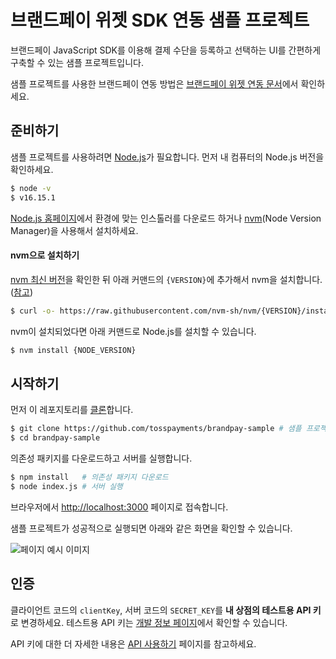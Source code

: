 # 브랜드페이 위젯 SDK 연동 샘플 프로젝트

브랜드페이 JavaScript SDK를 이용해 결제 수단을 등록하고 선택하는 UI를 간편하게 구축할 수 있는 샘플 프로젝트입니다.

샘플 프로젝트를 사용한 브랜드페이 연동 방법은 [브랜드페이 위젯 연동 문서](https://docs.tosspayments.com/guides/brandpay/widget)에서 확인하세요.

## 준비하기

샘플 프로젝트를 사용하려면 [Node.js](https://nodejs.org/ko/)가 필요합니다. 먼저 내 컴퓨터의 Node.js 버전을 확인하세요.

```sh
$ node -v
$ v16.15.1
```

[Node.js 홈페이지](https://nodejs.org/ko/download/)에서 환경에 맞는 인스톨러를 다운로드 하거나 [nvm](https://github.com/nvm-sh/nvm#about)(Node Version Manager)을 사용해서 설치하세요.

#### nvm으로 설치하기

[nvm 최신 버전](https://github.com/nvm-sh/nvm/releases)을 확인한 뒤 아래 커맨드의 `{VERSION}`에 추가해서 nvm을 설치합니다. ([참고](https://github.com/nvm-sh/nvm#installing-and-updating))

```sh
$ curl -o- https://raw.githubusercontent.com/nvm-sh/nvm/{VERSION}/install.sh | bash
```

nvm이 설치되었다면 아래 커맨드로 Node.js를 설치할 수 있습니다.

```sh
$ nvm install {NODE_VERSION}
```

## 시작하기

먼저 이 레포지토리를 [클론](https://docs.github.com/en/github/creating-cloning-and-archiving-repositories/cloning-a-repository)합니다.

```sh
$ git clone https://github.com/tosspayments/brandpay-sample # 샘플 프로젝트 클론
$ cd brandpay-sample
```

의존성 패키지를 다운로드하고 서버를 실행합니다.

```sh
$ npm install   # 의존성 패키지 다운로드
$ node index.js # 서버 실행
```

브라우저에서 [http://localhost:3000](http://localhost:3000) 페이지로 접속합니다.

샘플 프로젝트가 성공적으로 실행되면 아래와 같은 화면을 확인할 수 있습니다.

![페이지 예시 이미지](https://static.tosspayments.com/docs/brandpay/widget-1.png)

## 인증

클라이언트 코드의 `clientKey`, 서버 코드의 `SECRET_KEY`를 **내 상점의 테스트용 API 키**로 변경하세요. 테스트용 API 키는 [개발 정보 페이지](https://onboarding.tosspayments.com/my/integration)에서 확인할 수 있습니다.

API 키에 대한 더 자세한 내용은 [API 사용하기](/guides/apis/usage#가맹점용-api-키-발급받기) 페이지를 참고하세요.
